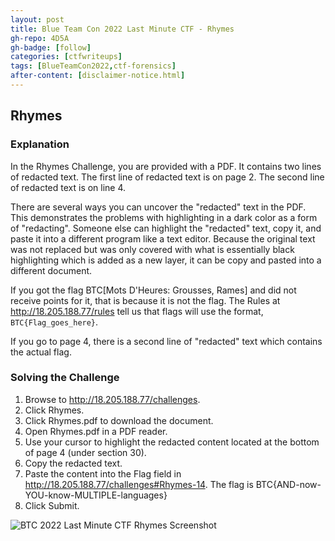 ```yaml
---
layout: post
title: Blue Team Con 2022 Last Minute CTF - Rhymes
gh-repo: 4D5A
gh-badge: [follow]
categories: [ctfwriteups]
tags: [BlueTeamCon2022,ctf-forensics]
after-content: [disclaimer-notice.html]
---
```


## Rhymes

### Explanation
In the Rhymes Challenge, you are provided with a PDF. It contains two lines of redacted text. The first line of redacted text is on page 2. The second line of redacted text is on line 4.

There are several ways you can uncover the "redacted" text in the PDF. This demonstrates the problems with highlighting in a dark color as a form of "redacting". Someone else can highlight the "redacted" text, copy it, and paste it into a different program like a text editor. Because the original text was not replaced but was only covered with what is essentially black highlighting which is added as a new layer, it can be copy and pasted into a different document.

If you got the flag BTC[Mots D'Heures: Grousses, Rames] and did not receive points for it, that is because it is not the flag. The Rules at http://18.205.188.77/rules tell us that flags will use the format, ```BTC{Flag_goes_here}```.

If you go to page 4, there is a second line of "redacted" text which contains the actual flag.


### Solving the Challenge
1. Browse to http://18.205.188.77/challenges.
2. Click Rhymes.
3. Click Rhymes.pdf to download the document.
4. Open Rhymes.pdf in a PDF reader.
5. Use your cursor to highlight the redacted content located at the bottom of page 4 (under section 30).
6. Copy the redacted text.
7. Paste the content into the Flag field in http://18.205.188.77/challenges#Rhymes-14. The flag is BTC{AND-now-YOU-know-MULTIPLE-languages}
8. Click Submit.

<img src="{{ 'assets/img/2022-09-01-btc-2022-last-minute-ctf-writeups/btc-2022-last-minute-ctf-ryhmes-screenshot.png' | relative_url }}" alt='BTC 2022 Last Minute CTF Rhymes Screenshot' />